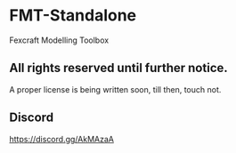 # FMT-Standalone
Fexcraft Modelling Toolbox

## All rights reserved until further notice.
A proper license is being written soon, till then, touch not.

## Discord
https://discord.gg/AkMAzaA
